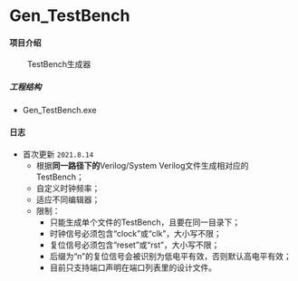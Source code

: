# Gen_TestBench

#### 项目介绍
&#160; &#160; &#160; &#160; TestBench生成器

##### 工程结构

- Gen_TestBench.exe

#### 日志

* 首次更新 `2021.8.14`
    * 根据**同一路径下的**Verilog/System Verilog文件生成相对应的TestBench；
    * 自定义时钟频率；
    * 适应不同编辑器；
    * 限制：
        * 只能生成单个文件的TestBench，且要在同一目录下；
        * 时钟信号必须包含“clock”或“clk”，大小写不限；
        * 复位信号必须包含“reset”或“rst”，大小写不限；
        * 后缀为“n”的复位信号会被识别为低电平有效，否则默认高电平有效；
        * 目前只支持端口声明在端口列表里的设计文件。
